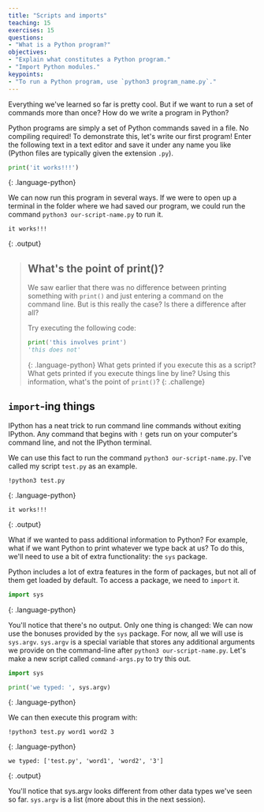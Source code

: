 ```yaml
---
title: "Scripts and imports"
teaching: 15
exercises: 15
questions:
- "What is a Python program?"
objectives:
- "Explain what constitutes a Python program."
- "Import Python modules."
keypoints:
- "To run a Python program, use `python3 program_name.py`."
---
```


Everything we've learned so far is pretty cool. 
But if we want to run a set of commands more than once?
How do we write a program in Python?

Python programs are simply a set of Python commands saved in a file.
No compiling required!
To demonstrate this, let's write our first program! 
Enter the following text in a text editor and save it under any name you like 
(Python files are typically given the extension `.py`).

```python
print('it works!!!')
```
{: .language-python}

We can now run this program in several ways.
If we were to open up a terminal in the folder where we had saved our program, 
we could run the command `python3 our-script-name.py` to run it.

```
it works!!!
```
{: .output}

> ## What's the point of print()?
> We saw earlier that there was no difference between printing something with `print()`
> and just entering a command on the command line.
> But is this really the case?
> Is there a difference after all?
> 
> Try executing the following code:
> 
> ```python
> print('this involves print')
> 'this does not'
> ```
> {: .language-python}
> What gets printed if you execute this as a script?
> What gets printed if you execute things line by line?
> Using this information, what's the point of `print()`?
{: .challenge}

## `import`-ing things

IPython has a neat trick to run command line commands without exiting IPython.
Any command that begins with `!` gets run on your computer's command line,
and not the IPython terminal.

We can use this fact to run the command `python3 our-script-name.py`.
I've called my script `test.py` as an example.

```
!python3 test.py
```
{: .language-python}
```
it works!!!
```
{: .output}

What if we wanted to pass additional information to Python?
For example, what if we want Python to print whatever we type back at us?
To do this, we'll need to use a bit of extra functionality:
the `sys` package.

Python includes a lot of extra features in the form of packages, 
but not all of them get loaded by default.
To access a package, we need to `import` it.

```python
import sys
```
{: .language-python}

You'll notice that there's no output.
Only one thing is changed:
We can now use the bonuses provided by the `sys` package.
For now, all we will use is `sys.argv`.
`sys.argv` is a special variable 
that stores any additional arguments we provide on the command-line
after `python3 our-script-name.py`.
Let's make a new script called `command-args.py` to try this out.

```python
import sys

print('we typed: ', sys.argv)
```
{: .language-python}

We can then execute this program with:
```
!python3 test.py word1 word2 3
```
{: .language-python}
```
we typed: ['test.py', 'word1', 'word2', '3']
```
{: .output}

You'll notice that sys.argv looks different from other data types we've seen so far.
`sys.argv` is a list (more about this in the next session).
